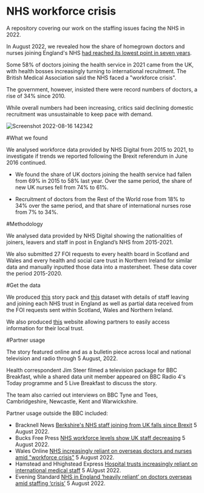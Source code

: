 # NHS workforce crisis

A repository covering our work on the staffing issues facing the NHS in 2022.

In August 2022, we revealed how the share of homegrown doctors and nurses joining England's NHS [had reached its lowest point in seven years](https://www.bbc.co.uk/news/uk-61230287).

Some 58% of doctors joining the health service in 2021 came from the UK, with health bosses increasingly turning to international recruitment.
The British Medical Association said the NHS faced a "workforce crisis". 

The government, however, insisted there were record numbers of doctors, a rise of 34% since 2010.

While overall numbers had been increasing, critics said declining domestic recruitment was unsustainable to keep pace with demand.

![Screenshot 2022-08-16 142342](https://user-images.githubusercontent.com/61186777/184917548-4f421347-9cd3-46b3-853c-375d192efafd.png)

#What we found 

We analysed workforce data provided by NHS Digital from 2015 to 2021, to investigate if trends we reported following the Brexit referendum in June 2016 continued.

- We found the share of UK doctors joining the health service had fallen from 69% in 2015 to 58% last year.  Over the same period, the share of new UK nurses fell from 74% to 61%.

- Recruitment of doctors from the Rest of the World rose from 18% to 34% over the same period, and that share of international nurses rose from 7% to 34%.

#Methodology

We analysed data provided by NHS Digital showing the nationalities of joiners, leavers and staff in post in England’s NHS from 2015-2021.

We also submitted 27 FOI requests to every health board in Scotland and Wales and every health and social care trust in Northern Ireland for similar data and manually inputted those data into a mastersheet. These data cover the period 2015-2020.

#Get the data

We produced [this](https://docs.google.com/document/d/1CEyPJaa_0jYeLY14QeYrQ7vischfdaNcUrQ99CyKBV4/edit?usp=sharing) story pack and [this](https://docs.google.com/spreadsheets/d/1GMCi3RKFy8yOzXobEzIf9d1dCNciS3FZDPXOg-IrkKA/edit?usp=sharing) dataset with details of staff leaving and joining each NHS trust in England as well as partial data received from the FOI requests sent within Scotland, Wales and Northern Ireland.

We also produced [this](https://nhsworkforce.github.io/getthedata/) website allowing partners to easily access information for their local trust.

#Partner usage

The story featured online and as a bulletin piece across local and national television and radio through 5 August, 2022.

Health correspondent Jim Steer filmed a television package for BBC Breakfast, while a shared data unit member appeared on BBC Radio 4's Today programme and 5 Live Breakfast to discuss the story.

The team also carried out interviews on BBC Tyne and Tees, Cambridgeshire, Newcastle, Kent and Warwickshire.

Partner usage outside the BBC included:

- Bracknell News [Berkshire's NHS staff joining from UK falls since Brexit](https://www.bracknellnews.co.uk/news/20604444.berkshires-nhs-staff-joining-uk-falls-since-brexit/) 5 August 2022.
- Bucks Free Press [NHS workforce levels show UK staff decreasing](https://www.bucksfreepress.co.uk/awards/bhsc-awards-2021/news/20602233.nhs-workforce-crisis/) 5 August 2022.
- Wales Online [NHS increasingly reliant on overseas doctors and nurses amid "workforce crisis"](https://www.walesonline.co.uk/news/uk-news/nhs-increasingly-reliant-overseas-doctors-24713931) 5 August 2022.
- Hamstead and Hhighstead Express [Hospital trusts increasingly reliant on international medical staff](https://www.hamhigh.co.uk/news/share-of-uk-medical-staff-joining-decreased-9193014) 5 AUgust 2022.
- Evening Standard [NHS in England ‘heavily reliant’ on doctors overseas amid staffing ‘crisis’](https://www.standard.co.uk/news/uk/nhs-overseas-recruits-staff-shortages-british-medical-association-b1016949.html) 5 August 2022.



